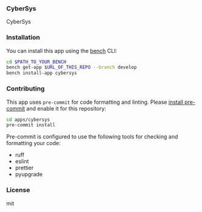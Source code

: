 ### CyberSys

CyberSys

### Installation

You can install this app using the [bench](https://github.com/frappe/bench) CLI:

```bash
cd $PATH_TO_YOUR_BENCH
bench get-app $URL_OF_THIS_REPO --branch develop
bench install-app cybersys
```

### Contributing

This app uses `pre-commit` for code formatting and linting. Please [install pre-commit](https://pre-commit.com/#installation) and enable it for this repository:

```bash
cd apps/cybersys
pre-commit install
```

Pre-commit is configured to use the following tools for checking and formatting your code:

- ruff
- eslint
- prettier
- pyupgrade

### License

mit
